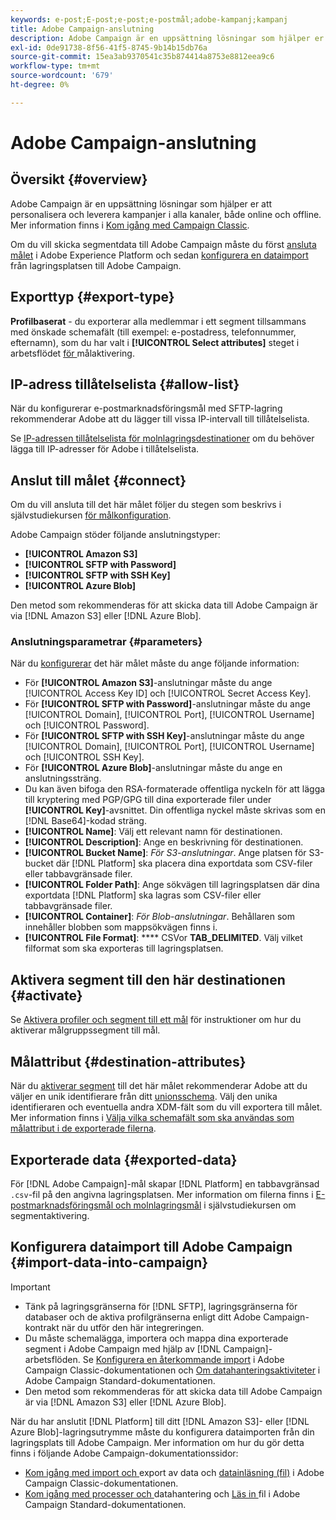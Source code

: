 ```yaml
---
keywords: e-post;E-post;e-post;e-postmål;adobe-kampanj;kampanj
title: Adobe Campaign-anslutning
description: Adobe Campaign är en uppsättning lösningar som hjälper er att personalisera och leverera kampanjer i alla kanaler, både online och offline.
exl-id: 0de91738-8f56-41f5-8745-9b14b15db76a
source-git-commit: 15ea3ab9370541c35b874414a8753e8812eea9c6
workflow-type: tm+mt
source-wordcount: '679'
ht-degree: 0%

---
```


# Adobe Campaign-anslutning

## Översikt {#overview}

Adobe Campaign är en uppsättning lösningar som hjälper er att personalisera och leverera kampanjer i alla kanaler, både online och offline. Mer information finns i [Kom igång med Campaign Classic](https://experienceleague.adobe.com/docs/campaign-classic/using/getting-started/starting-with-adobe-campaign/about-adobe-campaign-classic.html).

Om du vill skicka segmentdata till Adobe Campaign måste du först [ansluta målet](#connect-destination) i Adobe Experience Platform och sedan [konfigurera en dataimport](#import-data-into-campaign) från lagringsplatsen till Adobe Campaign.

## Exporttyp {#export-type}

**Profilbaserat**  - du exporterar alla medlemmar i ett segment tillsammans med önskade schemafält (till exempel: e-postadress, telefonnummer, efternamn), som du har valt i  **[!UICONTROL Select attributes]** steget i arbetsflödet [ för ](../../ui/activate-destinations.md#select-attributes)målaktivering.

## IP-adress tillåtelselista {#allow-list}

När du konfigurerar e-postmarknadsföringsmål med SFTP-lagring rekommenderar Adobe att du lägger till vissa IP-intervall till tillåtelselista.

Se [IP-adressen tillåtelselista för molnlagringsdestinationer](../cloud-storage/ip-address-allow-list.md) om du behöver lägga till IP-adresser för Adobe i tillåtelselista.

## Anslut till målet {#connect}

Om du vill ansluta till det här målet följer du stegen som beskrivs i självstudiekursen [för målkonfiguration](../../ui/connect-destination.md).

Adobe Campaign stöder följande anslutningstyper:

* **[!UICONTROL Amazon S3]**
* **[!UICONTROL SFTP with Password]**
* **[!UICONTROL SFTP with SSH Key]**
* **[!UICONTROL Azure Blob]**

Den metod som rekommenderas för att skicka data till Adobe Campaign är via [!DNL Amazon S3] eller [!DNL Azure Blob].

### Anslutningsparametrar {#parameters}

När du [konfigurerar](../../ui/connect-destination.md) det här målet måste du ange följande information:

* För **[!UICONTROL Amazon S3]**-anslutningar måste du ange [!UICONTROL Access Key ID] och [!UICONTROL Secret Access Key].
* För **[!UICONTROL SFTP with Password]**-anslutningar måste du ange [!UICONTROL Domain], [!UICONTROL Port], [!UICONTROL Username] och [!UICONTROL Password].
* För **[!UICONTROL SFTP with SSH Key]**-anslutningar måste du ange [!UICONTROL Domain], [!UICONTROL Port], [!UICONTROL Username] och [!UICONTROL SSH Key].
* För **[!UICONTROL Azure Blob]**-anslutningar måste du ange en anslutningssträng.
* Du kan även bifoga den RSA-formaterade offentliga nyckeln för att lägga till kryptering med PGP/GPG till dina exporterade filer under **[!UICONTROL Key]**-avsnittet. Din offentliga nyckel måste skrivas som en [!DNL Base64]-kodad sträng.
* **[!UICONTROL Name]**: Välj ett relevant namn för destinationen.
* **[!UICONTROL Description]**: Ange en beskrivning för destinationen.
* **[!UICONTROL Bucket Name]**:  *För S3-anslutningar*. Ange platsen för S3-bucket där [!DNL Platform] ska placera dina exportdata som CSV-filer eller tabbavgränsade filer.
* **[!UICONTROL Folder Path]**: Ange sökvägen till lagringsplatsen där dina exportdata  [!DNL Platform] ska lagras som CSV-filer eller tabbavgränsade filer.
* **[!UICONTROL Container]**:  *För Blob-anslutningar*. Behållaren som innehåller blobben som mappsökvägen finns i.
* **[!UICONTROL File Format]**:  **** CSVor  **TAB_DELIMITED**. Välj vilket filformat som ska exporteras till lagringsplatsen.

## Aktivera segment till den här destinationen {#activate}

Se [Aktivera profiler och segment till ett mål](../../ui/activate-destinations.md) för instruktioner om hur du aktiverar målgruppssegment till mål.

## Målattribut {#destination-attributes}

När du [aktiverar segment](../../ui/activate-destinations.md) till det här målet rekommenderar Adobe att du väljer en unik identifierare från ditt [unionsschema](../../../profile/home.md#profile-fragments-and-union-schemas). Välj den unika identifieraren och eventuella andra XDM-fält som du vill exportera till målet. Mer information finns i [Välja vilka schemafält som ska användas som målattribut i de exporterade filerna](./overview.md#destination-attributes).

## Exporterade data {#exported-data}

För [!DNL Adobe Campaign]-mål skapar [!DNL Platform] en tabbavgränsad `.csv`-fil på den angivna lagringsplatsen. Mer information om filerna finns i [E-postmarknadsföringsmål och molnlagringsmål](../../ui/activate-destinations.md#esp-and-cloud-storage) i självstudiekursen om segmentaktivering.

## Konfigurera dataimport till Adobe Campaign {#import-data-into-campaign}

>[!IMPORTANT]
>
>* Tänk på lagringsgränserna för [!DNL SFTP], lagringsgränserna för databaser och de aktiva profilgränserna enligt ditt Adobe Campaign-kontrakt när du utför den här integreringen.
>* Du måste schemalägga, importera och mappa dina exporterade segment i Adobe Campaign med hjälp av [!DNL Campaign]-arbetsflöden. Se [Konfigurera en återkommande import](https://experienceleague.adobe.com/docs/campaign-classic/using/automating-with-workflows/use-cases/data-management/recurring-import-workflow.html) i Adobe Campaign Classic-dokumentationen och [Om datahanteringsaktiviteter](https://experienceleague.adobe.com/docs/campaign-standard/using/managing-processes-and-data/data-management-activities/about-data-management-activities.html) i Adobe Campaign Standard-dokumentationen.
>* Den metod som rekommenderas för att skicka data till Adobe Campaign är via [!DNL Amazon S3] eller [!DNL Azure Blob].


När du har anslutit [!DNL Platform] till ditt [!DNL Amazon S3]- eller [!DNL Azure Blob]-lagringsutrymme måste du konfigurera dataimporten från din lagringsplats till Adobe Campaign. Mer information om hur du gör detta finns i följande Adobe Campaign-dokumentationssidor:
* [Kom igång med import och ](https://experienceleague.adobe.com/docs/campaign-classic/using/getting-started/importing-and-exporting-data/get-started-data-import-export.html) export av data och  [datainläsning (fil)](https://experienceleague.adobe.com/docs/campaign-classic/using/automating-with-workflows/action-activities/data-loading--file-.html) i Adobe Campaign Classic-dokumentationen.
* [Kom igång med processer och ](https://experienceleague.adobe.com/docs/campaign-standard/using/managing-processes-and-data/get-started-workflows.html) datahantering och  [Läs in ](https://experienceleague.adobe.com/docs/campaign-standard/using/managing-processes-and-data/data-management-activities/load-file.html) fil i Adobe Campaign Standard-dokumentationen.
